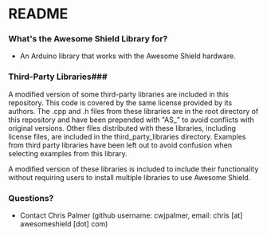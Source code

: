 # README #

### What's the Awesome Shield Library for? ###

* An Arduino library that works with the Awesome Shield hardware.

### Third-Party Libraries###

A modified version of some third-party libraries are included in this repository. This code is covered by the same license provided by its authors. The .cpp and .h files from these libraries are in the root directory of this repository and have been prepended with "AS_" to avoid conflicts with original versions. Other files distributed with these libraries, including license files, are included in the third_party_libraries directory. Examples from third party libraries have been left out to avoid confusion when selecting examples from this library.

A modified version of these libraries is included to include their functionality without requiring users to install multiple libraries to use Awesome Shield.

### Questions? ###

* Contact Chris Palmer (github username: cwjpalmer, email: chris [at] awesomeshield [dot] com)
